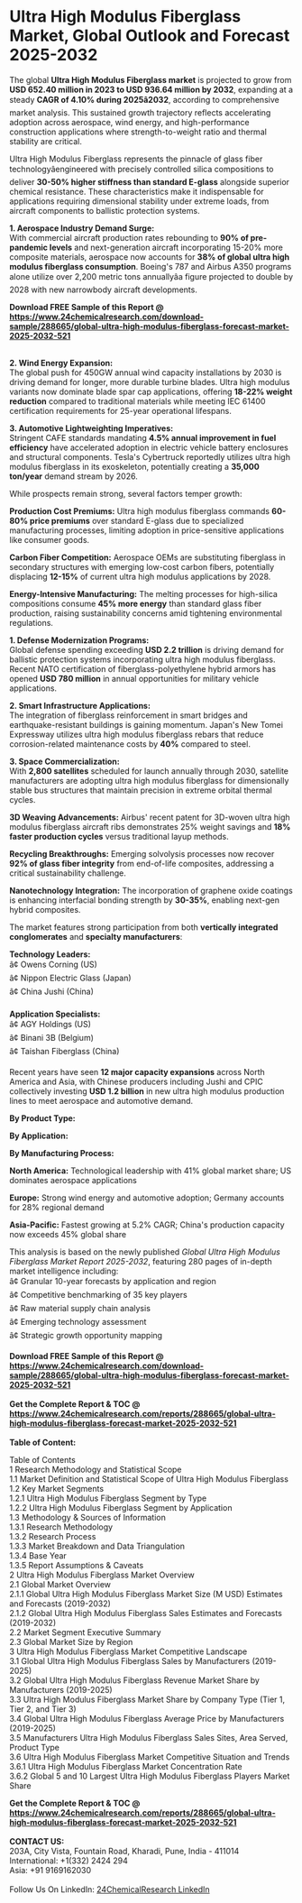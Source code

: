 <h1>Ultra High Modulus Fiberglass Market, Global Outlook and Forecast 2025-2032</h1><p>The global <strong>Ultra High Modulus Fiberglass market</strong> is projected to grow from <strong>USD 652.40 million in 2023 to USD 936.64 million by 2032</strong>, expanding at a steady <strong>CAGR of 4.10% during 2025â2032</strong>, according to comprehensive market analysis. This sustained growth trajectory reflects accelerating adoption across aerospace, wind energy, and high-performance construction applications where strength-to-weight ratio and thermal stability are critical.</p><p>Ultra High Modulus Fiberglass represents the pinnacle of glass fiber technologyâengineered with precisely controlled silica compositions to deliver <strong>30-50% higher stiffness than standard E-glass</strong> alongside superior chemical resistance. These characteristics make it indispensable for applications requiring dimensional stability under extreme loads, from aircraft components to ballistic protection systems.</p><p><strong>1. Aerospace Industry Demand Surge:</strong><br>
With commercial aircraft production rates rebounding to <strong>90% of pre-pandemic levels</strong> and next-generation aircraft incorporating 15-20% more composite materials, aerospace now accounts for <strong>38% of global ultra high modulus fiberglass consumption</strong>. Boeing's 787 and Airbus A350 programs alone utilize over 2,200 metric tons annuallyâa figure projected to double by 2028 with new narrowbody aircraft developments.</p><div><b>Download FREE Sample of this Report @ 
            <a href="https://www.24chemicalresearch.com/download-sample/288665/global-ultra-high-modulus-fiberglass-forecast-market-2025-2032-521">
            https://www.24chemicalresearch.com/download-sample/288665/global-ultra-high-modulus-fiberglass-forecast-market-2025-2032-521</a></b></div><br><p><strong>2. Wind Energy Expansion:</strong><br>
The global push for 450GW annual wind capacity installations by 2030 is driving demand for longer, more durable turbine blades. Ultra high modulus variants now dominate blade spar cap applications, offering <strong>18-22% weight reduction</strong> compared to traditional materials while meeting IEC 61400 certification requirements for 25-year operational lifespans.</p><p><strong>3. Automotive Lightweighting Imperatives:</strong><br>
Stringent CAFE standards mandating <strong>4.5% annual improvement in fuel efficiency</strong> have accelerated adoption in electric vehicle battery enclosures and structural components. Tesla's Cybertruck reportedly utilizes ultra high modulus fiberglass in its exoskeleton, potentially creating a <strong>35,000 ton/year</strong> demand stream by 2026.</p><p>While prospects remain strong, several factors temper growth:</p><p><strong>Production Cost Premiums:</strong> Ultra high modulus fiberglass commands <strong>60-80% price premiums</strong> over standard E-glass due to specialized manufacturing processes, limiting adoption in price-sensitive applications like consumer goods.</p><p><strong>Carbon Fiber Competition:</strong> Aerospace OEMs are substituting fiberglass in secondary structures with emerging low-cost carbon fibers, potentially displacing <strong>12-15%</strong> of current ultra high modulus applications by 2028.</p><p><strong>Energy-Intensive Manufacturing:</strong> The melting processes for high-silica compositions consume <strong>45% more energy</strong> than standard glass fiber production, raising sustainability concerns amid tightening environmental regulations.</p><p><strong>1. Defense Modernization Programs:</strong><br>
Global defense spending exceeding <strong>USD 2.2 trillion</strong> is driving demand for ballistic protection systems incorporating ultra high modulus fiberglass. Recent NATO certification of fiberglass-polyethylene hybrid armors has opened <strong>USD 780 million</strong> in annual opportunities for military vehicle applications.</p><p><strong>2. Smart Infrastructure Applications:</strong><br>
The integration of fiberglass reinforcement in smart bridges and earthquake-resistant buildings is gaining momentum. Japan's New Tomei Expressway utilizes ultra high modulus fiberglass rebars that reduce corrosion-related maintenance costs by <strong>40%</strong> compared to steel.</p><p><strong>3. Space Commercialization:</strong><br>
With <strong>2,800 satellites</strong> scheduled for launch annually through 2030, satellite manufacturers are adopting ultra high modulus fiberglass for dimensionally stable bus structures that maintain precision in extreme orbital thermal cycles.</p><p><strong>3D Weaving Advancements:</strong> Airbus' recent patent for 3D-woven ultra high modulus fiberglass aircraft ribs demonstrates 25% weight savings and <strong>18% faster production cycles</strong> versus traditional layup methods.</p><p><strong>Recycling Breakthroughs:</strong> Emerging solvolysis processes now recover <strong>92% of glass fiber integrity</strong> from end-of-life composites, addressing a critical sustainability challenge.</p><p><strong>Nanotechnology Integration:</strong> The incorporation of graphene oxide coatings is enhancing interfacial bonding strength by <strong>30-35%</strong>, enabling next-gen hybrid composites.</p><p>The market features strong participation from both <strong>vertically integrated conglomerates</strong> and <strong>specialty manufacturers</strong>:</p><p><strong>Technology Leaders:</strong><br>
â¢ Owens Corning (US)<br>
â¢ Nippon Electric Glass (Japan)<br>
â¢ China Jushi (China)<br>
<br>
<strong>Application Specialists:</strong><br>
â¢ AGY Holdings (US)<br>
â¢ Binani 3B (Belgium)<br>
â¢ Taishan Fiberglass (China)</p><p>Recent years have seen <strong>12 major capacity expansions</strong> across North America and Asia, with Chinese producers including Jushi and CPIC collectively investing <strong>USD 1.2 billion</strong> in new ultra high modulus production lines to meet aerospace and automotive demand.</p><p><strong>By Product Type:</strong></p><p><strong>By Application:</strong></p><p><strong>By Manufacturing Process:</strong></p><p><strong>North America:</strong> Technological leadership with 41% global market share; US dominates aerospace applications</p><p><strong>Europe:</strong> Strong wind energy and automotive adoption; Germany accounts for 28% regional demand</p><p><strong>Asia-Pacific:</strong> Fastest growing at 5.2% CAGR; China's production capacity now exceeds 45% global share</p><p>This analysis is based on the newly published <em>Global Ultra High Modulus Fiberglass Market Report 2025-2032</em>, featuring 280 pages of in-depth market intelligence including:<br>
â¢ Granular 10-year forecasts by application and region<br>
â¢ Competitive benchmarking of 35 key players<br>
â¢ Raw material supply chain analysis<br>
â¢ Emerging technology assessment<br>
â¢ Strategic growth opportunity mapping</p><div><b>Download FREE Sample of this Report @ 
            <a href="https://www.24chemicalresearch.com/download-sample/288665/global-ultra-high-modulus-fiberglass-forecast-market-2025-2032-521">
            https://www.24chemicalresearch.com/download-sample/288665/global-ultra-high-modulus-fiberglass-forecast-market-2025-2032-521</a></b></div><br><div><b>Get the Complete Report & TOC @ 
            <a href="https://www.24chemicalresearch.com/reports/288665/global-ultra-high-modulus-fiberglass-forecast-market-2025-2032-521">
            https://www.24chemicalresearch.com/reports/288665/global-ultra-high-modulus-fiberglass-forecast-market-2025-2032-521</a></b></div><br>
            <b>Table of Content:</b><p>Table of Contents<br />
1 Research Methodology and Statistical Scope<br />
1.1 Market Definition and Statistical Scope of Ultra High Modulus Fiberglass<br />
1.2 Key Market Segments<br />
1.2.1 Ultra High Modulus Fiberglass Segment by Type<br />
1.2.2 Ultra High Modulus Fiberglass Segment by Application<br />
1.3 Methodology & Sources of Information<br />
1.3.1 Research Methodology<br />
1.3.2 Research Process<br />
1.3.3 Market Breakdown and Data Triangulation<br />
1.3.4 Base Year<br />
1.3.5 Report Assumptions & Caveats<br />
2 Ultra High Modulus Fiberglass Market Overview<br />
2.1 Global Market Overview<br />
2.1.1 Global Ultra High Modulus Fiberglass Market Size (M USD) Estimates and Forecasts (2019-2032)<br />
2.1.2 Global Ultra High Modulus Fiberglass Sales Estimates and Forecasts (2019-2032)<br />
2.2 Market Segment Executive Summary<br />
2.3 Global Market Size by Region<br />
3 Ultra High Modulus Fiberglass Market Competitive Landscape<br />
3.1 Global Ultra High Modulus Fiberglass Sales by Manufacturers (2019-2025)<br />
3.2 Global Ultra High Modulus Fiberglass Revenue Market Share by Manufacturers (2019-2025)<br />
3.3 Ultra High Modulus Fiberglass Market Share by Company Type (Tier 1, Tier 2, and Tier 3)<br />
3.4 Global Ultra High Modulus Fiberglass Average Price by Manufacturers (2019-2025)<br />
3.5 Manufacturers Ultra High Modulus Fiberglass Sales Sites, Area Served, Product Type<br />
3.6 Ultra High Modulus Fiberglass Market Competitive Situation and Trends<br />
3.6.1 Ultra High Modulus Fiberglass Market Concentration Rate<br />
3.6.2 Global 5 and 10 Largest Ultra High Modulus Fiberglass Players Market Share </p><div><b>Get the Complete Report & TOC @ 
            <a href="https://www.24chemicalresearch.com/reports/288665/global-ultra-high-modulus-fiberglass-forecast-market-2025-2032-521">
            https://www.24chemicalresearch.com/reports/288665/global-ultra-high-modulus-fiberglass-forecast-market-2025-2032-521</a></b></div><br><b>CONTACT US:</b><br>
            203A, City Vista, Fountain Road, Kharadi, Pune, India - 411014<br>
            International: +1(332) 2424 294<br>
            Asia: +91 9169162030 <br><br>
            Follow Us On LinkedIn: <a href="https://www.linkedin.com/company/24chemicalresearch/">24ChemicalResearch LinkedIn</a>